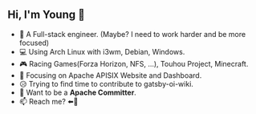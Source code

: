 ## Hi, I'm Young 👋

* 🦸 A Full-stack engineer. (Maybe? I need to work harder and be more focused)
* 💻 Using Arch Linux with i3wm, Debian, Windows.
* 🎮 Racing Games(Forza Horizon, NFS, ...), Touhou Project, Minecraft.
* 🥰 Focusing on Apache APISIX Website and Dashboard.
* 😥 Trying to find time to contribute to gatsby-oi-wiki.
* 🚀 Want to be a **Apache Committer**.
* 📫 Reach me? ⬅️👀
